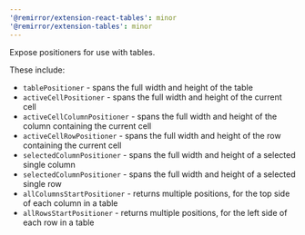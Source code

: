 ```yaml
---
'@remirror/extension-react-tables': minor
'@remirror/extension-tables': minor
---
```


Expose positioners for use with tables.

These include:

- `tablePositioner` - spans the full width and height of the table
- `activeCellPositioner` - spans the full width and height of the current cell
- `activeCellColumnPositioner` - spans the full width and height of the column containing the current cell
- `activeCellRowPositioner` - spans the full width and height of the row containing the current cell
- `selectedColumnPositioner` - spans the full width and height of a selected single column
- `selectedColumnPositioner` - spans the full width and height of a selected single row
- `allColumnsStartPositioner` - returns multiple positions, for the top side of each column in a table
- `allRowsStartPositioner` - returns multiple positions, for the left side of each row in a table
